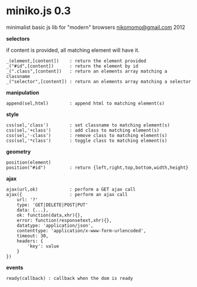 miniko.js 0.3
=============
minimalist basic js lib for "modern" browsers
nikomomo@gmail.com 2012  

**selectors**

if content is provided, all matching element will have it.

	_(element,[content])    : return the element provided
	_("#id",[content])      : return the element by id
	_(".class",[content])   : return an elements array matching a classname
	_("selector",[content]) : return an elements array matching a selector

**manipulation**

	append(sel,html)        : append html to matching element(s)

**style**  

	css(sel,'class')        : set classname to matching element(s)
	css(sel,'+class')       : add class to matching element(s)
	css(sel,'-class')       : remove class to matching element(s)
	css(sel,'*class')       : toggle class to matching element(s)

**geometry**

	position(element)
	position("#id")         : return {left,right,top,bottom,width,height}

**ajax**

	ajax(url,ok)            : perform a GET ajax call
	ajax({                  : perform an ajax call
		url: '?'           
		type: 'GET|DELETE|POST|PUT'
		data: {...},
		ok: function(data,xhr){},
		error: function(responsetext,xhr){},
		datatype: 'application/json',
		contenttype: 'application/x-www-form-urlencoded',
		timeout: 30,
		headers: {
			'key': value
		}
	})

**events**

	ready(callback) : callback when the dom is ready
